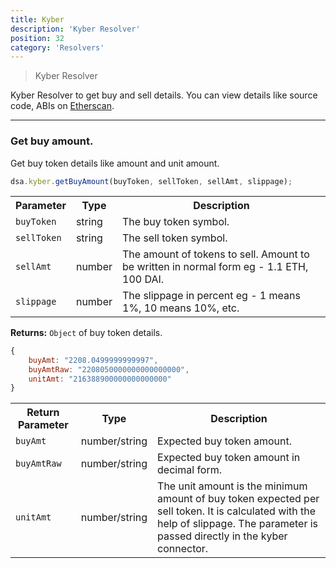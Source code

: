 ```yaml
---
title: Kyber
description: 'Kyber Resolver'
position: 32
category: 'Resolvers'
---
```

> Kyber Resolver


Kyber Resolver to get buy and sell details. You can view details like source code, ABIs on [Etherscan](https://etherscan.io/address/0x8240b601d9B565e2BefaA3DA82Cc984E76cB3499#code).

---

### Get buy amount.

Get buy token details like amount and unit amount.


```javascript
dsa.kyber.getBuyAmount(buyToken, sellToken, sellAmt, slippage);
```

<table class="table">
  <tr>
    <th>Parameter</th>
    <th>Type</th> 
    <th>Description</th>
  </tr>
  <tr>
    <td><code>buyToken</code></td>
    <td>string</td>
    <td>The buy token symbol.</td>
  <tr>
  <tr>
    <td><code>sellToken</code></td>
    <td>string</td>
    <td>The sell token symbol.</td>
  <tr>
  <tr>
    <td><code>sellAmt</code></td>
    <td>number</td>
    <td>The amount of tokens to sell. Amount to be written in normal form eg - 1.1 ETH, 100 DAI.</td>
  <tr>
  <tr>
    <td><code>slippage</code></td>
    <td>number</td>
    <td>The slippage in percent eg - 1 means 1%, 10 means 10%, etc.</td>
  <tr>
</table>

**Returns:** `Object` of buy token details.

```javascript
{
    buyAmt: "2208.0499999999997",
    buyAmtRaw: "2208050000000000000000",
    unitAmt: "216388900000000000000"
}
```
<table class="table">
  <tr>
    <th>Return Parameter</th>
    <th>Type</th> 
    <th>Description</th>
  </tr>
  <tr>
    <td><code>buyAmt</code></td>
    <td>number/string</td>
    <td>Expected buy token amount.</td>
  <tr>
  <tr>
    <td><code>buyAmtRaw</code></td>
    <td>number/string</td>
    <td>Expected buy token amount in decimal form.</td>
  <tr>
  <tr>
    <td><code>unitAmt</code></td>
    <td>number/string</td>
    <td>The unit amount is the minimum amount of buy token expected per sell token. It is calculated with the help of slippage. The parameter is passed directly in the kyber connector.</td>
  <tr>
</table>
